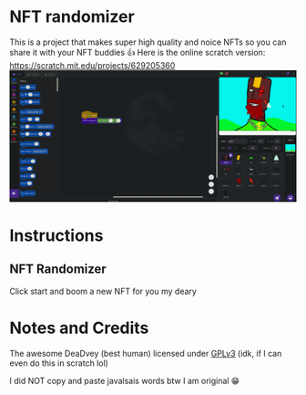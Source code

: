 # NFT randomizer
This is a project that makes super high quality and noice NFTs so you can share it with your NFT buddies 👍
Here is the online scratch version: https://scratch.mit.edu/projects/629205360
 ![screenshot](./screenshot.png)
 
 # Instructions
 ## NFT Randomizer
 Click start and boom a new NFT for you my deary

 # Notes and Credits
 The awesome DeaDvey (best human) licensed under [GPLv3](https://www.gnu.org/licenses/gpl-3.0.txt) (idk, if I can even do this in scratch lol)

I did NOT copy and paste javalsais words btw I am original 😁
